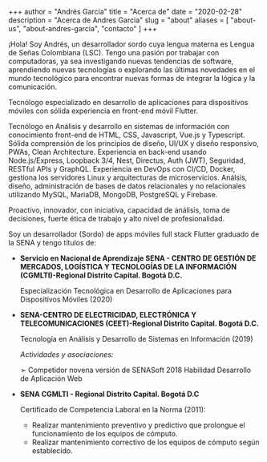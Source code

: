 +++
author = "Andrés García"
title = "Acerca de"
date = "2020-02-28"
description = "Acerca de Andres Garcia"
slug = "about"
aliases = [
  "about-us",
  "about-andres-garcia",
  "contacto"
]
+++


¡Hola! Soy Andrés, un desarrollador sordo cuya lengua materna es Lengua de Señas Colombiana (LSC). Tengo una pasión por trabajar con computadoras, ya sea investigando nuevas tendencias de software, aprendiendo nuevas tecnologías o explorando las últimas novedades en el mundo tecnológico para encontrar nuevas formas de integrar la lógica y la comunicación.

Tecnólogo especializado en desarrollo de aplicaciones para dispositivos móviles con sólida experiencia en front-end móvil Flutter.

Tecnólogo en Análisis y desarrollo en sistemas de información con conocimiento front-end de HTML, CSS, Javascript, Vue.js y Typescript.
Sólida comprensión de los principios de diseño, UI/UX y diseño responsivo, PWAs, Clean Architecture.
Experiencia en back-end usando Node.js/Express, Loopback 3/4, Nest, Directus, Auth (JWT), Seguridad, RESTful APIs y GraphQL.
Experiencia en DevOps con CI/CD, Docker, gestiona los servidores Linux y arquitecturas de microservicios.
Análsis, diseño, administración de bases de datos relacionales y no relacionales utilizando MySQL, MariaDB, MongoDB, PostgreSQL y Firebase.

Proactivo, innovador, con iniciativa, capacidad de análisis, toma de decisiones, fuerte ética de trabajo y alto nivel de profesionalidad.

<!-- Mi investigación se centra en acoplar la ingeniería medioambiental y de recursos hídricos, la ciencia de los datos y el aprendizaje de las máquinas, y el análisis de sistemas para abordar los problemas relacionados con los objetivos de cantidad y calidad del agua en competencia y el papel de los datos en las acciones de decisión. -->

Soy un desarrollador (Sordo) de apps móviles full stack Flutter graduado de la SENA y tengo títulos de:

- **Servicio en Nacional de Aprendizaje SENA - CENTRO DE GESTIÓN DE MERCADOS, LOGÍSTICA Y TECNOLOGÍAS DE LA INFORMACIÓN (CGMLTI)-Regional Distrito Capital. Bogotá D.C.**

  Especialización Tecnológica en Desarrollo de Aplicaciones para Dispositivos Móviles (2020)

- **SENA-CENTRO DE ELECTRICIDAD, ELECTRÓNICA Y TELECOMUNICACIONES (CEET)-Regional Distrito Capital. Bogotá D.C.**

  Tecnología en Análisis y Desarrollo de Sistemas en Información (2019)

  _Actividades y asociaciones:_

  ➢ Competidor novena versión de SENASoft 2018 Habilidad Desarrollo de Aplicación Web

- **SENA CGMLTI - Regional Distrito Capital. Bogotá D.C**

  Certificado de Competencia Laboral en la Norma (2011):

  - Realizar mantenimiento preventivo y predictivo que prolongue el funcionamiento de los equipos de cómputo.
  - Realizar mantenimiento correctivo de los equipos de cómputo según establecido.

